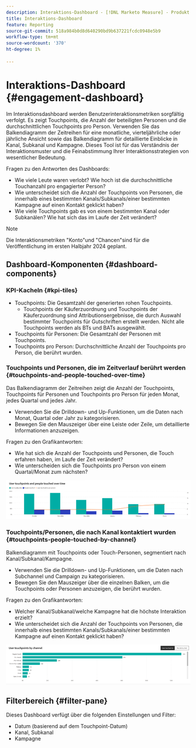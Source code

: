 ```yaml
---
description: Interaktions-Dashboard - [!DNL Marketo Measure] - Produkt
title: Interaktions-Dashboard
feature: Reporting
source-git-commit: 518a984b0d8d640290bd9b637221fcdc0948e5b9
workflow-type: tm+mt
source-wordcount: '370'
ht-degree: 1%

---
```


# Interaktions-Dashboard {#engagement-dashboard}

Im Interaktionsdashboard werden Benutzerinteraktionsmetriken sorgfältig verfolgt. Es zeigt Touchpoints, die Anzahl der beteiligten Personen und die durchschnittlichen Touchpoints pro Person. Verwenden Sie das Balkendiagramm der Zeitreihen für eine monatliche, vierteljährliche oder jährliche Ansicht sowie das Balkendiagramm für detaillierte Einblicke in Kanal, Subkanal und Kampagne. Dieses Tool ist für das Verständnis der Interaktionsmuster und die Feinabstimmung Ihrer Interaktionsstrategien von wesentlicher Bedeutung.

Fragen zu den Antworten des Dashboards:

* Wie viele Leute waren verlobt? Wie hoch ist die durchschnittliche Touchanzahl pro engagierter Person?
* Wie unterscheidet sich die Anzahl der Touchpoints von Personen, die innerhalb eines bestimmten Kanals/Subkanals/einer bestimmten Kampagne auf einen Kontakt geklickt haben?
* Wie viele Touchpoints gab es von einem bestimmten Kanal oder Subkanälen? Wie hat sich das im Laufe der Zeit verändert?

>[!NOTE]
>
>Die Interaktionsmetriken &quot;Konto&quot;und &quot;Chancen&quot;sind für die Veröffentlichung im ersten Halbjahr 2024 geplant.

## Dashboard-Komponenten {#dashboard-components}

### KPI-Kacheln {#kpi-tiles}

* Touchpoints: Die Gesamtzahl der generierten rohen Touchpoints.
   * Touchpoints der Käuferzuordnung und Touchpoints der Käuferzuordnung sind Attributionsergebnisse, die durch Auswahl bestimmter Touchpoints für Gutschriften erstellt werden. Nicht alle Touchpoints werden als BTs und BATs ausgewählt.
* Touchpoints für Personen: Die Gesamtzahl der Personen mit Touchpoints.
* Touchpoints pro Person: Durchschnittliche Anzahl der Touchpoints pro Person, die berührt wurden.

### Touchpoints und Personen, die im Zeitverlauf berührt werden {#touchpoints-and-people-touched-over-time}

Das Balkendiagramm der Zeitreihen zeigt die Anzahl der Touchpoints, Touchpoints für Personen und Touchpoints pro Person für jeden Monat, jedes Quartal und jedes Jahr.

* Verwenden Sie die Drilldown- und Up-Funktionen, um die Daten nach Monat, Quartal oder Jahr zu kategorisieren.
* Bewegen Sie den Mauszeiger über eine Leiste oder Zeile, um detaillierte Informationen anzuzeigen.

Fragen zu den Grafikantworten:

* Wie hat sich die Anzahl der Touchpoints und Personen, die Touch erfahren haben, im Laufe der Zeit verändert?
* Wie unterscheiden sich die Touchpoints pro Person von einem Quartal/Monat zum nächsten?

![](assets/engagement-dashboard-1.png)

### Touchpoints/Personen, die nach Kanal kontaktiert wurden {#touchpoints-people-touched-by-channel}

Balkendiagramm mit Touchpoints oder Touch-Personen, segmentiert nach Kanal/Subkanal/Kampagne.

* Verwenden Sie die Drilldown- und Up-Funktionen, um die Daten nach Subchannel und Campaign zu kategorisieren.
* Bewegen Sie den Mauszeiger über die einzelnen Balken, um die Touchpoints oder Personen anzuzeigen, die berührt wurden.

Fragen zu den Grafikantworten:

* Welcher Kanal/Subkanal/welche Kampagne hat die höchste Interaktion erzielt?
* Wie unterscheidet sich die Anzahl der Touchpoints von Personen, die innerhalb eines bestimmten Kanals/Subkanals/einer bestimmten Kampagne auf einen Kontakt geklickt haben?

![](assets/engagement-dashboard-2.png)

## Filterbereich {#filter-pane}

Dieses Dashboard verfügt über die folgenden Einstellungen und Filter:

* Datum (basierend auf dem Touchpoint-Datum)
* Kanal, Subkanal
* Kampagne
